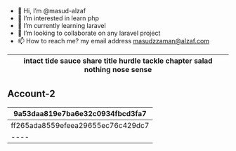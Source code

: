 

- 👋 Hi, I’m @masud-alzaf
- 👀 I’m interested in learn php
- 🌱 I’m currently learning laravel
- 💞️ I’m looking to collaborate on any laravel project
- 📫 How to reach me? my email address masudzzaman@alzaf.com
  


|    intact tide sauce share title hurdle tackle chapter salad nothing nose sense      |
|--------------------------------------------------------------------------------------|

## Account-2 
9a53daa819e7ba6e32c0934fbcd3fa7 | 
|----
ff265ada8559efeea29655ec76c429dc7 |
|----
